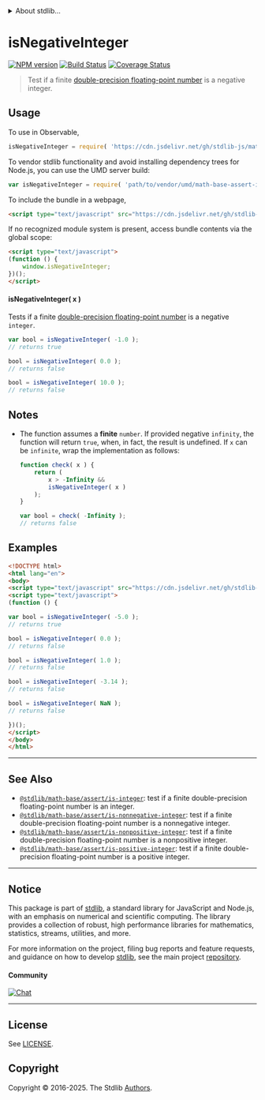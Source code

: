 <!--

@license Apache-2.0

Copyright (c) 2018 The Stdlib Authors.

Licensed under the Apache License, Version 2.0 (the "License");
you may not use this file except in compliance with the License.
You may obtain a copy of the License at

   http://www.apache.org/licenses/LICENSE-2.0

Unless required by applicable law or agreed to in writing, software
distributed under the License is distributed on an "AS IS" BASIS,
WITHOUT WARRANTIES OR CONDITIONS OF ANY KIND, either express or implied.
See the License for the specific language governing permissions and
limitations under the License.

-->


<details>
  <summary>
    About stdlib...
  </summary>
  <p>We believe in a future in which the web is a preferred environment for numerical computation. To help realize this future, we've built stdlib. stdlib is a standard library, with an emphasis on numerical and scientific computation, written in JavaScript (and C) for execution in browsers and in Node.js.</p>
  <p>The library is fully decomposable, being architected in such a way that you can swap out and mix and match APIs and functionality to cater to your exact preferences and use cases.</p>
  <p>When you use stdlib, you can be absolutely certain that you are using the most thorough, rigorous, well-written, studied, documented, tested, measured, and high-quality code out there.</p>
  <p>To join us in bringing numerical computing to the web, get started by checking us out on <a href="https://github.com/stdlib-js/stdlib">GitHub</a>, and please consider <a href="https://opencollective.com/stdlib">financially supporting stdlib</a>. We greatly appreciate your continued support!</p>
</details>

# isNegativeInteger

[![NPM version][npm-image]][npm-url] [![Build Status][test-image]][test-url] [![Coverage Status][coverage-image]][coverage-url] <!-- [![dependencies][dependencies-image]][dependencies-url] -->

> Test if a finite [double-precision floating-point number][ieee754] is a negative integer.



<section class="usage">

## Usage

To use in Observable,

```javascript
isNegativeInteger = require( 'https://cdn.jsdelivr.net/gh/stdlib-js/math-base-assert-is-negative-integer@umd/browser.js' )
```

To vendor stdlib functionality and avoid installing dependency trees for Node.js, you can use the UMD server build:

```javascript
var isNegativeInteger = require( 'path/to/vendor/umd/math-base-assert-is-negative-integer/index.js' )
```

To include the bundle in a webpage,

```html
<script type="text/javascript" src="https://cdn.jsdelivr.net/gh/stdlib-js/math-base-assert-is-negative-integer@umd/browser.js"></script>
```

If no recognized module system is present, access bundle contents via the global scope:

```html
<script type="text/javascript">
(function () {
    window.isNegativeInteger;
})();
</script>
```

#### isNegativeInteger( x )

Tests if a finite [double-precision floating-point number][ieee754] is a negative `integer`.

```javascript
var bool = isNegativeInteger( -1.0 );
// returns true

bool = isNegativeInteger( 0.0 );
// returns false

bool = isNegativeInteger( 10.0 );
// returns false
```

</section>

<!-- /.usage -->

<section class="notes">

## Notes

-   The function assumes a **finite** `number`. If provided negative `infinity`, the function will return `true`, when, in fact, the result is undefined. If `x` can be `infinite`, wrap the implementation as follows:

    ```javascript
    function check( x ) {
        return (
            x > -Infinity &&
            isNegativeInteger( x )
        );
    }

    var bool = check( -Infinity );
    // returns false
    ```

</section>

<!-- /.notes -->

<section class="examples">

## Examples

<!-- eslint no-undef: "error" -->

```html
<!DOCTYPE html>
<html lang="en">
<body>
<script type="text/javascript" src="https://cdn.jsdelivr.net/gh/stdlib-js/math-base-assert-is-negative-integer@umd/browser.js"></script>
<script type="text/javascript">
(function () {

var bool = isNegativeInteger( -5.0 );
// returns true

bool = isNegativeInteger( 0.0 );
// returns false

bool = isNegativeInteger( 1.0 );
// returns false

bool = isNegativeInteger( -3.14 );
// returns false

bool = isNegativeInteger( NaN );
// returns false

})();
</script>
</body>
</html>
```

</section>

<!-- /.examples -->

<!-- C interface documentation. -->



<!-- Section for related `stdlib` packages. Do not manually edit this section, as it is automatically populated. -->

<section class="related">

* * *

## See Also

-   <span class="package-name">[`@stdlib/math-base/assert/is-integer`][@stdlib/math/base/assert/is-integer]</span><span class="delimiter">: </span><span class="description">test if a finite double-precision floating-point number is an integer.</span>
-   <span class="package-name">[`@stdlib/math-base/assert/is-nonnegative-integer`][@stdlib/math/base/assert/is-nonnegative-integer]</span><span class="delimiter">: </span><span class="description">test if a finite double-precision floating-point number is a nonnegative integer.</span>
-   <span class="package-name">[`@stdlib/math-base/assert/is-nonpositive-integer`][@stdlib/math/base/assert/is-nonpositive-integer]</span><span class="delimiter">: </span><span class="description">test if a finite double-precision floating-point number is a nonpositive integer.</span>
-   <span class="package-name">[`@stdlib/math-base/assert/is-positive-integer`][@stdlib/math/base/assert/is-positive-integer]</span><span class="delimiter">: </span><span class="description">test if a finite double-precision floating-point number is a positive integer.</span>

</section>

<!-- /.related -->

<!-- Section for all links. Make sure to keep an empty line after the `section` element and another before the `/section` close. -->


<section class="main-repo" >

* * *

## Notice

This package is part of [stdlib][stdlib], a standard library for JavaScript and Node.js, with an emphasis on numerical and scientific computing. The library provides a collection of robust, high performance libraries for mathematics, statistics, streams, utilities, and more.

For more information on the project, filing bug reports and feature requests, and guidance on how to develop [stdlib][stdlib], see the main project [repository][stdlib].

#### Community

[![Chat][chat-image]][chat-url]

---

## License

See [LICENSE][stdlib-license].


## Copyright

Copyright &copy; 2016-2025. The Stdlib [Authors][stdlib-authors].

</section>

<!-- /.stdlib -->

<!-- Section for all links. Make sure to keep an empty line after the `section` element and another before the `/section` close. -->

<section class="links">

[npm-image]: http://img.shields.io/npm/v/@stdlib/math-base-assert-is-negative-integer.svg
[npm-url]: https://npmjs.org/package/@stdlib/math-base-assert-is-negative-integer

[test-image]: https://github.com/stdlib-js/math-base-assert-is-negative-integer/actions/workflows/test.yml/badge.svg?branch=main
[test-url]: https://github.com/stdlib-js/math-base-assert-is-negative-integer/actions/workflows/test.yml?query=branch:main

[coverage-image]: https://img.shields.io/codecov/c/github/stdlib-js/math-base-assert-is-negative-integer/main.svg
[coverage-url]: https://codecov.io/github/stdlib-js/math-base-assert-is-negative-integer?branch=main

<!--

[dependencies-image]: https://img.shields.io/david/stdlib-js/math-base-assert-is-negative-integer.svg
[dependencies-url]: https://david-dm.org/stdlib-js/math-base-assert-is-negative-integer/main

-->

[chat-image]: https://img.shields.io/gitter/room/stdlib-js/stdlib.svg
[chat-url]: https://app.gitter.im/#/room/#stdlib-js_stdlib:gitter.im

[stdlib]: https://github.com/stdlib-js/stdlib

[stdlib-authors]: https://github.com/stdlib-js/stdlib/graphs/contributors

[umd]: https://github.com/umdjs/umd
[es-module]: https://developer.mozilla.org/en-US/docs/Web/JavaScript/Guide/Modules

[deno-url]: https://github.com/stdlib-js/math-base-assert-is-negative-integer/tree/deno
[deno-readme]: https://github.com/stdlib-js/math-base-assert-is-negative-integer/blob/deno/README.md
[umd-url]: https://github.com/stdlib-js/math-base-assert-is-negative-integer/tree/umd
[umd-readme]: https://github.com/stdlib-js/math-base-assert-is-negative-integer/blob/umd/README.md
[esm-url]: https://github.com/stdlib-js/math-base-assert-is-negative-integer/tree/esm
[esm-readme]: https://github.com/stdlib-js/math-base-assert-is-negative-integer/blob/esm/README.md
[branches-url]: https://github.com/stdlib-js/math-base-assert-is-negative-integer/blob/main/branches.md

[stdlib-license]: https://raw.githubusercontent.com/stdlib-js/math-base-assert-is-negative-integer/main/LICENSE

[ieee754]: https://en.wikipedia.org/wiki/IEEE_754-1985

<!-- <related-links> -->

[@stdlib/math/base/assert/is-integer]: https://github.com/stdlib-js/math-base-assert-is-integer/tree/umd

[@stdlib/math/base/assert/is-nonnegative-integer]: https://github.com/stdlib-js/math-base-assert-is-nonnegative-integer/tree/umd

[@stdlib/math/base/assert/is-nonpositive-integer]: https://github.com/stdlib-js/math-base-assert-is-nonpositive-integer/tree/umd

[@stdlib/math/base/assert/is-positive-integer]: https://github.com/stdlib-js/math-base-assert-is-positive-integer/tree/umd

<!-- </related-links> -->

</section>

<!-- /.links -->
